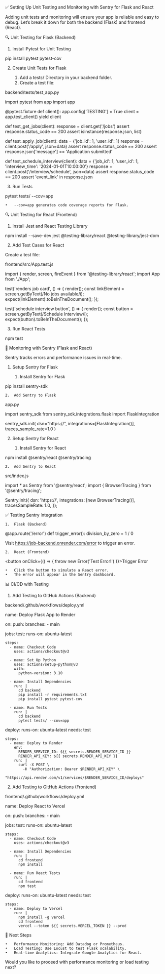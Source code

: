✅ Setting Up Unit Testing and Monitoring with Sentry for Flask and React

Adding unit tests and monitoring will ensure your app is reliable and easy to debug. Let’s break it down for both the backend (Flask) and frontend (React).

🔍 Unit Testing for Flask (Backend)

1. Install Pytest for Unit Testing

pip install pytest pytest-cov

2. Create Unit Tests for Flask

	1.	Add a tests/ Directory in your backend folder.
	2.	Create a test file:

backend/tests/test_app.py

import pytest
from app import app

@pytest.fixture
def client():
    app.config['TESTING'] = True
    client = app.test_client()
    yield client

def test_get_jobs(client):
    response = client.get('/jobs')
    assert response.status_code == 200
    assert isinstance(response.json, list)

def test_apply_job(client):
    data = {'job_id': 1, 'user_id': 1}
    response = client.post('/apply', json=data)
    assert response.status_code == 200
    assert response.json['message'] == 'Application submitted'

def test_schedule_interview(client):
    data = {'job_id': 1, 'user_id': 1, 'interview_time': '2024-01-01T10:00:00'}
    response = client.post('/interview/schedule', json=data)
    assert response.status_code == 200
    assert 'event_link' in response.json

3. Run Tests

pytest tests/ --cov=app

	•	--cov=app generates code coverage reports for Flask.

🔍 Unit Testing for React (Frontend)

1. Install Jest and React Testing Library

npm install --save-dev jest @testing-library/react @testing-library/jest-dom

2. Add Test Cases for React

Create a test file:

frontend/src/App.test.js

import { render, screen, fireEvent } from '@testing-library/react';
import App from './App';

test('renders job card', () => {
    render(<App />);
    const linkElement = screen.getByText(/No jobs available/i);
    expect(linkElement).toBeInTheDocument();
});

test('schedule interview button', () => {
    render(<App />);
    const button = screen.getByText(/Schedule Interview/i);
    expect(button).toBeInTheDocument();
});

3. Run React Tests

npm test

🔔 Monitoring with Sentry (Flask and React)

Sentry tracks errors and performance issues in real-time.

1. Setup Sentry for Flask

	1.	Install Sentry for Flask

pip install sentry-sdk

	2.	Add Sentry to Flask

app.py

import sentry_sdk
from sentry_sdk.integrations.flask import FlaskIntegration

sentry_sdk.init(
    dsn="https://<your-sentry-dsn>",
    integrations=[FlaskIntegration()],
    traces_sample_rate=1.0
)

2. Setup Sentry for React

	1.	Install Sentry for React

npm install @sentry/react @sentry/tracing

	2.	Add Sentry to React

src/index.js

import * as Sentry from '@sentry/react';
import { BrowserTracing } from '@sentry/tracing';

Sentry.init({
    dsn: 'https://<your-sentry-dsn>',
    integrations: [new BrowserTracing()],
    tracesSampleRate: 1.0,
});

✅ Testing Sentry Integration

	1.	Flask (Backend)

@app.route('/error')
def trigger_error():
    division_by_zero = 1 / 0

Visit https://job-backend.onrender.com/error to trigger an error.

	2.	React (Frontend)

<button onClick={() => { throw new Error('Test Error!') }}>Trigger Error</button>

	•	Click the button to simulate a React error.
	•	The error will appear in the Sentry dashboard.

📊 CI/CD with Testing

1. Add Testing to GitHub Actions (Backend)

backend/.github/workflows/deploy.yml

name: Deploy Flask App to Render

on:
  push:
    branches:
      - main

jobs:
  test:
    runs-on: ubuntu-latest

    steps:
      - name: Checkout Code
        uses: actions/checkout@v3

      - name: Set Up Python
        uses: actions/setup-python@v3
        with:
          python-version: 3.10

      - name: Install Dependencies
        run: |
          cd backend
          pip install -r requirements.txt
          pip install pytest pytest-cov

      - name: Run Tests
        run: |
          cd backend
          pytest tests/ --cov=app

  deploy:
    runs-on: ubuntu-latest
    needs: test

    steps:
      - name: Deploy to Render
        env:
          RENDER_SERVICE_ID: ${{ secrets.RENDER_SERVICE_ID }}
          RENDER_API_KEY: ${{ secrets.RENDER_API_KEY }}
        run: |
          curl -X POST \
            -H "Authorization: Bearer $RENDER_API_KEY" \
            "https://api.render.com/v1/services/$RENDER_SERVICE_ID/deploys"

2. Add Testing to GitHub Actions (Frontend)

frontend/.github/workflows/deploy.yml

name: Deploy React to Vercel

on:
  push:
    branches:
      - main

jobs:
  test:
    runs-on: ubuntu-latest

    steps:
      - name: Checkout Code
        uses: actions/checkout@v3

      - name: Install Dependencies
        run: |
          cd frontend
          npm install

      - name: Run React Tests
        run: |
          cd frontend
          npm test

  deploy:
    runs-on: ubuntu-latest
    needs: test

    steps:
      - name: Deploy to Vercel
        run: |
          npm install -g vercel
          cd frontend
          vercel --token ${{ secrets.VERCEL_TOKEN }} --prod

🎯 Next Steps

	•	Performance Monitoring: Add Datadog or Prometheus.
	•	Load Testing: Use Locust to test Flask scalability.
	•	Real-time Analytics: Integrate Google Analytics for React.

Would you like to proceed with performance monitoring or load testing next?